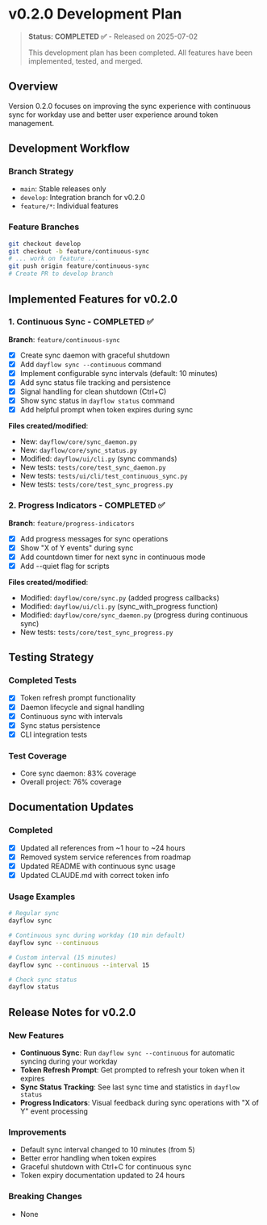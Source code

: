 # v0.2.0 Development Plan

> **Status: COMPLETED ✅** - Released on 2025-07-02
>
> This development plan has been completed. All features have been implemented, tested, and merged.

## Overview
Version 0.2.0 focuses on improving the sync experience with continuous sync for workday use and better user experience around token management.

## Development Workflow

### Branch Strategy
- `main`: Stable releases only
- `develop`: Integration branch for v0.2.0
- `feature/*`: Individual features

### Feature Branches
```bash
git checkout develop
git checkout -b feature/continuous-sync
# ... work on feature ...
git push origin feature/continuous-sync
# Create PR to develop branch
```

## Implemented Features for v0.2.0

### 1. Continuous Sync - COMPLETED ✅
**Branch**: `feature/continuous-sync`

- [x] Create sync daemon with graceful shutdown
- [x] Add `dayflow sync --continuous` command
- [x] Implement configurable sync intervals (default: 10 minutes)
- [x] Add sync status file tracking and persistence
- [x] Signal handling for clean shutdown (Ctrl+C)
- [x] Show sync status in `dayflow status` command
- [x] Add helpful prompt when token expires during sync

**Files created/modified**:
- New: `dayflow/core/sync_daemon.py`
- New: `dayflow/core/sync_status.py`
- Modified: `dayflow/ui/cli.py` (sync commands)
- New tests: `tests/core/test_sync_daemon.py`
- New tests: `tests/ui/cli/test_continuous_sync.py`
- New tests: `tests/core/test_sync_progress.py`

### 2. Progress Indicators - COMPLETED ✅
**Branch**: `feature/progress-indicators`

- [x] Add progress messages for sync operations
- [x] Show "X of Y events" during sync
- [x] Add countdown timer for next sync in continuous mode
- [x] Add --quiet flag for scripts

**Files created/modified**:
- Modified: `dayflow/core/sync.py` (added progress callbacks)
- Modified: `dayflow/ui/cli.py` (sync_with_progress function)
- Modified: `dayflow/core/sync_daemon.py` (progress during continuous sync)
- New tests: `tests/core/test_sync_progress.py`

## Testing Strategy

### Completed Tests
- [x] Token refresh prompt functionality
- [x] Daemon lifecycle and signal handling
- [x] Continuous sync with intervals
- [x] Sync status persistence
- [x] CLI integration tests

### Test Coverage
- Core sync daemon: 83% coverage
- Overall project: 76% coverage

## Documentation Updates

### Completed
- [x] Updated all references from ~1 hour to ~24 hours
- [x] Removed system service references from roadmap
- [x] Updated README with continuous sync usage
- [x] Updated CLAUDE.md with correct token info

### Usage Examples

```bash
# Regular sync
dayflow sync

# Continuous sync during workday (10 min default)
dayflow sync --continuous

# Custom interval (15 minutes)
dayflow sync --continuous --interval 15

# Check sync status
dayflow status
```

## Release Notes for v0.2.0

### New Features
- **Continuous Sync**: Run `dayflow sync --continuous` for automatic syncing during your workday
- **Token Refresh Prompt**: Get prompted to refresh your token when it expires
- **Sync Status Tracking**: See last sync time and statistics in `dayflow status`
- **Progress Indicators**: Visual feedback during sync operations with "X of Y" event processing

### Improvements
- Default sync interval changed to 10 minutes (from 5)
- Better error handling when token expires
- Graceful shutdown with Ctrl+C for continuous sync
- Token expiry documentation updated to 24 hours

### Breaking Changes
- None
